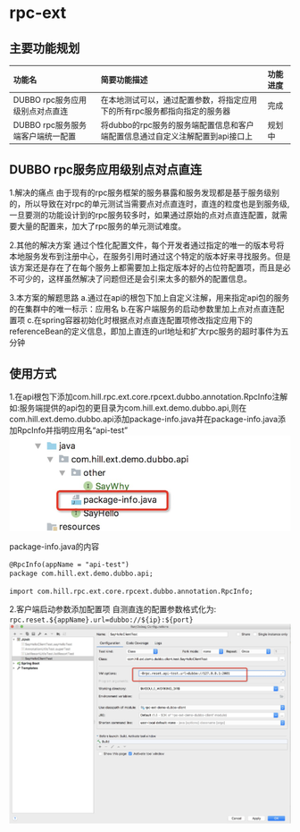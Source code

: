 # rpc-ext
## 主要功能规划

功能名|简要功能描述|功能进度
:-|:-|:-
DUBBO rpc服务应用级别点对点直连|在本地测试可以，通过配置参数，将指定应用下的所有rpc服务都指向指定的服务器|完成
DUBBO rpc服务服务端客户端统一配置|将dubbo的rpc服务的服务端配置信息和客户端配置信息通过自定义注解配置到api接口上|规划中

## DUBBO rpc服务应用级别点对点直连

1.解决的痛点
由于现有的rpc服务框架的服务暴露和服务发现都是基于服务级别的，所以导致在对rpc的单元测试当需要点对点直连时，直连的粒度也是到服务级,一旦要测的功能设计到的rpc服务较多时，如果通过原始的点对点直连配置，就需要大量的配置来，加大了rpc服务的单元测试难度。

2.其他的解决方案
通过个性化配置文件，每个开发者通过指定的唯一的版本号将本地服务发布到注册中心，在服务引用时通过这个特定的版本好来寻找服务。但是该方案还是存在了在每个服务上都需要加上指定版本好的占位符配置项，而且是必不可少的，这样虽然解决了问题但还是会引来太多的额外的配置信息。

3.本方案的解题思路
  a.通过在api的根包下加上自定义注解，用来指定api包的服务的在集群中的唯一标示：应用名
  b.在客户端服务的启动参数里加上点对点直连配置项
  c.在spring容器初始化时根据点对点直连配置项修改指定应用下的referenceBean的定义信息，即加上直连的url地址和扩大rpc服务的超时事件为五分钟

## 使用方式

1.在api根包下添加com.hill.rpc.ext.core.rpcext.dubbo.annotation.RpcInfo注解
如:服务端提供的api包的更目录为com.hill.ext.demo.dubbo.api,则在com.hill.ext.demo.dubbo.api添加package-info.java并在package-info.java添加RpcInfo并指明应用名“api-test”
![pgkinfoConfig](./readme/img/pgkinfoConfig.png "pgkinfoConfig")

package-info.java的内容
```
@RpcInfo(appName = "api-test")
package com.hill.ext.demo.dubbo.api;

import com.hill.rpc.ext.core.rpcext.dubbo.annotation.RpcInfo;
```

2.客户端启动参数添加配置项
自测直连的配置参数格式化为:
`rpc.reset.${appName}.url=dubbo://${ip}:${port}`
![clientTestConfig](./readme/img/clientTestConfig.png "clientTestConfig")
